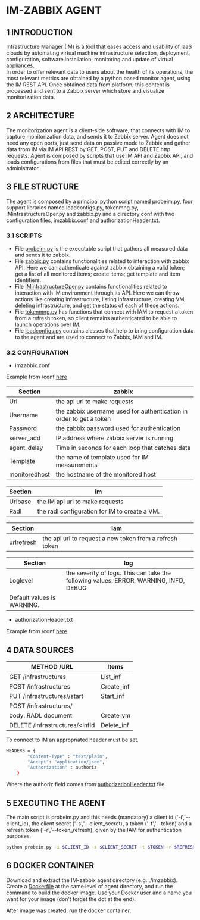 # IM-ZABBIX AGENT

## 1	INTRODUCTION

Infrastructure Manager (IM) is a tool that eases access and usability of IaaS clouds by automating virtual machine infrastructure selection, deployment, configuration, software installation, monitoring and update of virtual appliances.  
In order to offer relevant data to users about the health of its operations, the most relevant metrics are obtained by a python based monitor agent, using the IM REST API. Once obtained data from platform, this content is processed and sent to a Zabbix server which store and visualize monitorization data. 

## 2	ARCHITECTURE

The monitorization agent is a client-side software, that connects with IM to capture monitorization data, and sends it to Zabbix server. Agent does not need any open ports, just send data on passive mode to Zabbix and gather data from IM via IM API REST by GET, POST, PUT and DELETE http requests. Agent is composed by scripts that use IM API and Zabbix API, and loads configurations from files that must be edited correctly by an administrator.

## 3	FILE STRUCTURE

The agent is composed by a principal python script named probeim.py, four support libraries named loadconfigs.py, tokenmng.py, IMinfrastructureOper.py and zabbix.py and a directory conf with two configuration files, imzabbix.conf and authorizationHeader.txt.

### 3.1	SCRIPTS

* File [probeim.py](https://github.com/indigo-dc/Monitoring/blob/master/zabbix-probes/im-zabbix-probe/probeim.py) is the executable script that gathers all measured data and sends it to zabbix. 
* File [zabbix.py](https://github.com/indigo-dc/Monitoring/blob/master/zabbix-probes/im-zabbix-probe/zabbix.py) contains functionalities related to interaction with zabbix API. Here we can authenticate against zabbix obtaining a valid token; get a list of all monitored items; create items; get template and item identifiers. 
* File [IMinfrastructureOper.py](https://github.com/indigo-dc/Monitoring/blob/master/zabbix-probes/im-zabbix-probe/IMinfrastructureOper.py) contains functionalities related to interaction with IM environment through its API. Here we can throw actions like creating infrastructure, listing infrastructure, creating VM, deleting infrastructure, and get the status of each of these actions. 
* File [tokenmng.py](https://github.com/indigo-dc/Monitoring/blob/master/zabbix-probes/im-zabbix-probe/tokenmng.py) has functions that connect with IAM to request a token from a refresh token, so client remains authenticated to be able to launch operations over IM. 
* File [loadconfigs.py](https://github.com/indigo-dc/Monitoring/blob/master/zabbix-probes/im-zabbix-probe/loadconfigs.py) contains classes that help to bring configuration data to the agent and are used to connect to Zabbix, IAM and IM.

### 3.2	CONFIGURATION

* imzabbix.conf

Example from /conf [here](https://github.com/indigo-dc/Monitoring/blob/master/zabbix-probes/im-zabbix-probe/conf/imzabbix.conf)


| Section| zabbix|
| ------ | ------ |
| Uri | the api url to make requests |
| Username| the zabbix username used for authentication in order to get a token |
| Password | the zabbix password used for authentication |
| server_add | IP address where zabbix server is running |
| agent_delay| Time in seconds for each loop that catches data |
| Template | the name of template used for IM measurements |
| monitoredhost | the hostname of the monitored host |


| Section | im |
| ------ | ------ |
| Urlbase	| the IM api url to make requests |
| Radl |	the radl configuration for IM to create a VM. |


| Section | iam |
| ------ | ------ |
| urlrefresh	| the api url to request a new token from a refresh token|


| Section | log |
| ------ | ------ |
| Loglevel |	the severity of logs. This can take the following values: ERROR, WARNING, INFO, DEBUG
Default values is WARNING. |

* authorizationHeader.txt

Example from /conf [here](https://github.com/indigo-dc/Monitoring/blob/master/zabbix-probes/im-zabbix-probe/conf/authorizationHeader.txt)

## 4	DATA SOURCES

| METHOD /URL| Items|
| ------ | ------ |
| GET /infrastructures| List_inf |
| POST /infrastructures| Create_inf |
| PUT /infrastructures/<infId>/start | Start_inf |
| POST /infrastructures/<infId>
 body:	RADL document | Create_vm |
| DELETE /infrastructures/<infId|Delete_inf |


To connect to IM an appropriated header must be set.
```sh
HEADERS = {
        "Content-Type" : "text/plain",
        "Accept": "application/json",
        "Authorization" : authoriz
    }
 ```
Where the authoriz field comes from [authorizationHeader.txt](https://github.com/indigo-dc/Monitoring/blob/master/zabbix-probes/im-zabbix-probe/conf/authorizationHeader.txt) file.

## 5	EXECUTING THE AGENT

The main script is probeim.py and this needs (mandatory) a client id ('-i','--client_id), the client secret ('-s','--client_secret),  a token ('-t','--token) and a refresh token ('-r','--token_refresh), given by the IAM for authentication purposes. 

```sh
python probeim.py -i $CLIENT_ID -s $CLIENT_SECRET -t $TOKEN -r $REFRESH
```

## 6	DOCKER CONTAINER

Download and extract the IM-zabbix agent directory (e.g. ./imzabbix). Create a [Dockerfile](https://github.com/indigo-dc/Monitoring/blob/master/zabbix-probes/im-zabbix-probe/Dockerfile) at the same level of agent directory, and run the command to build the docker image. Use your Docker user and a name you want for your image (don’t forget the dot at the end).  

After image was created, run the docker container.
